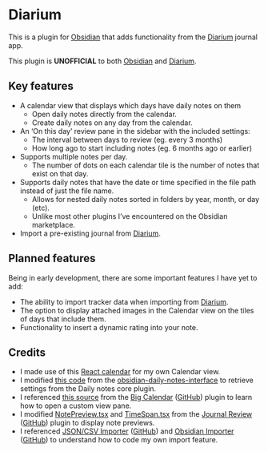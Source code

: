 # Diarium
This is a plugin for [Obsidian](https://obsidian.md) that adds functionality from the [Diarium](https://diariumapp.com/) journal app.

This plugin is **UNOFFICIAL** to both [Obsidian](https://obsidian.md/) and [Diarium](https://diariumapp.com/).
## Key features
- A calendar view that displays which days have daily notes on them
	- Open daily notes directly from the calendar.
	- Create daily notes on any day from the calendar.
- An ‘On this day’ review pane in the sidebar with the included settings:
	- The interval between days to review (eg. every 3 months)
	- How long ago to start including notes (eg. 6 months ago or earlier)
- Supports multiple notes per day.
	- The number of dots on each calendar tile is the number of notes that exist on that day.
- Supports daily notes that have the date or time specified in the file path instead of just the file name.
	- Allows for nested daily notes sorted in folders by year, month, or day (etc).
	- Unlike most other plugins I’ve encountered on the Obsidian marketplace.
- Import a pre-existing journal from [Diarium](https://diariumapp.com/).
## Planned features
Being in early development, there are some important features I have yet to add:
- The ability to import tracker data when importing from [Diarium](https://diariumapp.com/).
- The option to display attached images in the Calendar view on the tiles of days that include them.
- Functionality to insert a dynamic rating into your note.
## Credits
- I made use of this [React calendar](https://github.com/wojtekmaj/react-calendar#readme) for my own Calendar view.
- I modified [this code](https://github.com/liamcain/obsidian-daily-notes-interface/blob/123969e461b7b0927c91fe164a77da05f43aba6a/src/settings.ts#L22-L47) from the [obsidian-daily-notes-interface](https://github.com/liamcain/obsidian-daily-notes-interface) to retrieve settings from the Daily notes core plugin.
- I referenced [this source](https://github.com/Quorafind/Obsidian-Big-Calendar/blob/43a986eed3159ed60e4d54efa6c1840dd6af102c/src/index.ts#L65-L76) from the [Big Calendar](obsidian://show-plugin?id=big-calendar) ([GitHub](https://github.com/Quorafind/Obsidian-Big-Calendar)) plugin to learn how to open a custom view pane.
- I modified [NotePreview.tsx](https://github.com/Kageetai/obsidian-plugin-journal-review/blob/33a69940a5fcb5cb0eb45d34fca619f570ab5854/src/components/NotePreview.tsx) and [TimeSpan.tsx](https://github.com/Kageetai/obsidian-plugin-journal-review/blob/33a69940a5fcb5cb0eb45d34fca619f570ab5854/src/components/TimeSpan.tsx) from the [Journal Review](obsidian://show-plugin?id=journal-review) ([GitHub](https://github.com/Kageetai/obsidian-plugin-journal-review)) plugin to display note previews.
- I referenced [JSON/CSV Importer](obsidian://show-plugin?id=obsidian-import-json) ([GitHub](https://github.com/farling42/obsidian-import-json)) and [Obsidian Importer](obsidian://show-plugin?id=obsidian-importer) ([GitHub](https://github.com/obsidianmd/obsidian-importer)) to understand how to code my own import feature.